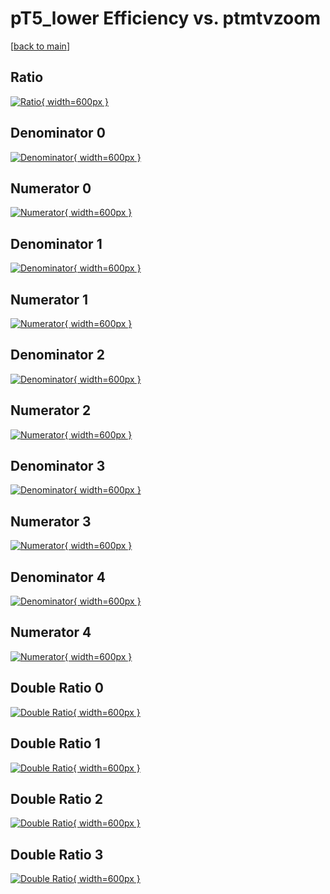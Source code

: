 # pT5_lower Efficiency vs. ptmtvzoom

[[back to main](./)]



## Ratio

[![Ratio](../mtv/var/pT5_lower_loweta_13_1_eff_ptmtvzoom.png){ width=600px }](../mtv/var/pT5_lower_loweta_13_1_eff_ptmtvzoom.pdf)

## Denominator 0

[![Denominator](../mtv/den/pT5_lower_loweta_13_1_eff_ptmtvzoom_den0.png){ width=600px }](../mtv/den/pT5_lower_loweta_13_1_eff_ptmtvzoom_den0.pdf)

## Numerator 0

[![Numerator](../mtv/num/pT5_lower_loweta_13_1_eff_ptmtvzoom_num0.png){ width=600px }](../mtv/num/pT5_lower_loweta_13_1_eff_ptmtvzoom_num0.pdf)

## Denominator 1

[![Denominator](../mtv/den/pT5_lower_loweta_13_1_eff_ptmtvzoom_den1.png){ width=600px }](../mtv/den/pT5_lower_loweta_13_1_eff_ptmtvzoom_den1.pdf)

## Numerator 1

[![Numerator](../mtv/num/pT5_lower_loweta_13_1_eff_ptmtvzoom_num1.png){ width=600px }](../mtv/num/pT5_lower_loweta_13_1_eff_ptmtvzoom_num1.pdf)

## Denominator 2

[![Denominator](../mtv/den/pT5_lower_loweta_13_1_eff_ptmtvzoom_den2.png){ width=600px }](../mtv/den/pT5_lower_loweta_13_1_eff_ptmtvzoom_den2.pdf)

## Numerator 2

[![Numerator](../mtv/num/pT5_lower_loweta_13_1_eff_ptmtvzoom_num2.png){ width=600px }](../mtv/num/pT5_lower_loweta_13_1_eff_ptmtvzoom_num2.pdf)

## Denominator 3

[![Denominator](../mtv/den/pT5_lower_loweta_13_1_eff_ptmtvzoom_den3.png){ width=600px }](../mtv/den/pT5_lower_loweta_13_1_eff_ptmtvzoom_den3.pdf)

## Numerator 3

[![Numerator](../mtv/num/pT5_lower_loweta_13_1_eff_ptmtvzoom_num3.png){ width=600px }](../mtv/num/pT5_lower_loweta_13_1_eff_ptmtvzoom_num3.pdf)

## Denominator 4

[![Denominator](../mtv/den/pT5_lower_loweta_13_1_eff_ptmtvzoom_den4.png){ width=600px }](../mtv/den/pT5_lower_loweta_13_1_eff_ptmtvzoom_den4.pdf)

## Numerator 4

[![Numerator](../mtv/num/pT5_lower_loweta_13_1_eff_ptmtvzoom_num4.png){ width=600px }](../mtv/num/pT5_lower_loweta_13_1_eff_ptmtvzoom_num4.pdf)

## Double Ratio 0

[![Double Ratio](../mtv/ratio/pT5_lower_loweta_13_1_eff_ptmtvzoom_ratio0.png){ width=600px }](../mtv/ratio/pT5_lower_loweta_13_1_eff_ptmtvzoom_ratio0.pdf)

## Double Ratio 1

[![Double Ratio](../mtv/ratio/pT5_lower_loweta_13_1_eff_ptmtvzoom_ratio1.png){ width=600px }](../mtv/ratio/pT5_lower_loweta_13_1_eff_ptmtvzoom_ratio1.pdf)

## Double Ratio 2

[![Double Ratio](../mtv/ratio/pT5_lower_loweta_13_1_eff_ptmtvzoom_ratio2.png){ width=600px }](../mtv/ratio/pT5_lower_loweta_13_1_eff_ptmtvzoom_ratio2.pdf)

## Double Ratio 3

[![Double Ratio](../mtv/ratio/pT5_lower_loweta_13_1_eff_ptmtvzoom_ratio3.png){ width=600px }](../mtv/ratio/pT5_lower_loweta_13_1_eff_ptmtvzoom_ratio3.pdf)

